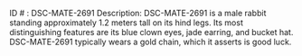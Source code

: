ID # : DSC-MATE-2691
Description: DSC-MATE-2691 is a male rabbit standing approximately 1.2 meters tall on its hind legs. Its most distinguishing features are its blue clown eyes, jade earring, and bucket hat. DSC-MATE-2691 typically wears a gold chain, which it asserts is good luck.